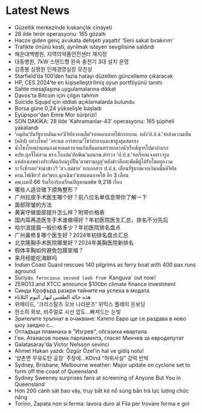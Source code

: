# Latest News
-  Güzellik merkezinde kıskançlık cinayeti
-  28 ilde terör operasyonu: 165 gözaltı
-  Hacze giden genç avukata dehşeti yaşattı! ‘Seni sakat bırakırım'
-  Trafikte önünü kesti, ayrılmak isteyen sevgilisine saldırdı
-  해운대백병원, 지역의약품안전센터 재지정
-  대동병원, 7kW 스탠드형 완속 충전기 3대 설치 운영
-  김종봉 심평원 인재경영실장 모친상
-  Starfield’da 100’den fazla hatayı düzelten güncelleme çıkaracak
-  HP, CES 2024’te en kişiselleştirilmiş oyun portföyünü tanıttı
-  Sahte mesajlaşma uygulamalarına dikkat
-  Davos'ta Bitcoin için çılgın tahmin
-  Suicide Squad için iddialı açıklamalarda bulundu
-  Borsa güne 0,24 yükselişle başladı
-  Eyüpspor'dan Emre Mor sürprizi!
-  SON DAKİKA: 28 ilde 'Kahramanlar-43' operasyonu: 165 şüpheli yakalandı
-  ‘อนุทิน’ยันรัฐบาลดันแจก‘ดิจิทัลวอลเล็ต’รอบคอบภายใต้กรอบกม. หลัง‘ป.ป.ช.’จ่อส่งความเห็น
-  (คลิป) อย่างโหด! 'กระแต อาร์สยาม'โชว์ท่ายากเตะขาสูงสุดสตรอง
-  น้ำโขงไหลผ่านหนองคายลดฮวบจนเกิดสันดอนทรายกลางน้ำเรือสัญจรไปมาลำบาก
-  คปท.บุกจี้ไต่สวน ขรก.โยงปม‘ทักษิณ’นอนรพ.ตำรวจ ‘ป.ป.ช.’จ่อเรียกแจงกราวรูด
-  แห่ส่องเลขห่างประทัดแก้บนรูปปั้น'ตาพรานบุญ'หลังข่าวลือสะพัดมีผู้ได้รับโชคทุกงวด
-  ระวังซ้ำรอย‘จำนำข้าว’! ‘สว.สมชาย’ ยกเอกสาร ป.ป.ช. เตือนรัฐบาลแจกเงินหมื่นดิจิทัล
-  ครม.ไฟเขียว! ต่อ‘พรก.ฉุกเฉินฯ’ชายแดนภาคใต้ อีก 3 เดือน
-  คพ.เผยปี 66 รับเรื่องร้องเรียนปัญหามลพิษ 9,218 เรื่อง
-  哪些人适合做下颌角整形？
-  广州拉皮手术医生哪个好？前八位名单信息带你了解一下
-  面部除皱的方法
-  黄寅守做面部提升怎么样？附带价格表
-  国内耳再造医生手术谁做得好？年初医院医生汇总，排名不分先后
-  哈尔滨提眉一般价格多少？年初医院排名盘点
-  广州鼻修复哪个医生好？2024年初排名盘点汇总
-  北京隆胸手术医院哪里好？2024年美胸医院新排名
-  假体丰胸如何避免包膜挛缩？
-  来月经能吃海鲜吗
-  Indian Coast Guard rescues 140 pilgrims as ferry boat with 400 pax runs aground
-  Suriya`s ferocious second look from `Kanguva` out now!
-  ZERO13 and XTCC announce $100bn climate finance investment
-  Синди Крофърд разкри тайните на успеха в модата
-  هذه حالة الطقس لنهار اليوم الثلاثاء
-  위메이드, '크리스탈즈 오브 나라문즈' 위믹스 플레이 온보딩
-  한소희 화보, 비주얼로 시선 압도…빠져드는 눈빛
-  Зрителите тръпнат в очакване: Катето Евро ще се раздава в ново шоу заедно с...
-  Отпадъци пламнаха в "Изгрев", обгазиха квартала
-  Ген. Атанасов поема парламента, гласят Минчев за евродепутат
-  Galatasaray'da Victor Nelsson sevinci
-  Ahmet Hakan yazdı: Özgür Özel’in hal ve gidiş notu!
-  '양촌면 무유도탄 공장' 주장에…KDind “허위사실” 강력 반박
-  Sydney, Brisbane, Melbourne weather: Major update on cyclone set to form off the coast of Queensland
-  Sydney Sweeney surprises fans at screening of Anyone But You in Queensland
-  Hơn 200 cảnh sát bao vây, truy bắt kẻ nổ súng bắn trả lực lượng chức năng
-  Torino, Zapata non si ferma: lavora duro al Fila per trovare forma e gol

